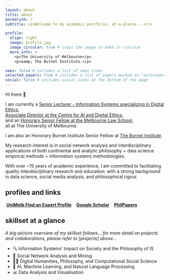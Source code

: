 ```yaml
---
layout: about
title: about
permalink: /
subtitle: <i>Welcome to my academic portfolio, at-a-glance...</i>

profile:
  align: right
  image: profile.jpg
  image_circular: true # crops the image to make it circular
  more_info: >
    <p>The University of Melbourne</p>
    <p>&amp; The Burnet Institute.</p>

news: false # includes a list of news items
selected_papers: true # includes a list of papers marked as "selected={true}"
social: false # includes social icons at the bottom of the page
---
```


Hi there 👋 

I am currently a [Senior Lecturer - Information Systems specializing in Digital Ethics](https://findanexpert.unimelb.edu.au/profile/862627-marc-cheong),<br/>
[Associate Director at the Centre for AI and Digital Ethics](https://www.unimelb.edu.au/caide/people),<br/>
and an [Honorary Senior Fellow at the Melbourne Law School](https://law.unimelb.edu.au/about/staff#honoraries),<br/>
all at The University of Melbourne.

I am also an Honorary Burnet Institute Senior Fellow at [The Burnet Institute](https://burnet.edu.au/).

My research interest is in social network analysis and interdisciplinary applications of both continental and analytic philosophy + data science empirical methods + information systems methodologies.
  
With over ~15 years of academic experience, I am committed to facilitating quality interdisciplinary research and education: with a strong background in data science, social media analysis, and philosophical rigour.




## profiles and links

<b class="btn"><i class="ai ai-archive"></i>&nbsp;[UniMelb Find an Expert Profile](https://findanexpert.unimelb.edu.au/profile/862627-marc-cheong)</b>
&nbsp;
<b class="btn"><i class="ai ai-google-scholar"></i>&nbsp;[Google Scholar](https://scholar.google.com.au/citations?user=ZBgYuD8AAAAJ&hl=en)</b>
&nbsp;
<b class="btn"><i class="ai ai-philpapers"></i>&nbsp;[PhilPapers](https://philpeople.org/profiles/marc-cheong)</b>


## skillset at a glance

*A big-picture overview of my skillset follows... for more detail on projects and collaborations, please refer to [projects] above...*
* 🔍 Information Systems' Impact on Society and the Philosophy of IS
* 👥 Social Network Analysis and Mining
* 👨‍🏫 Digital Humanities, Philosophy, and Computational Social Science
* 🤖 AI, Machine Learning, and Natural Language Processing
* 📊 Data Analysis and Visualisation
